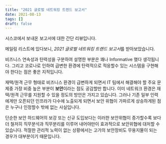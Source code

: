 ```yaml
---
title: "2021 글로벌 네트워킹 트렌드 보고서"
date: 2021-08-13
tags: []
draft: false
---
```

시스코에서 보내온 보고서에 대한 간단 리뷰입니다.

<!--more-->

메일링 리스트에 있다보니, *2021 글로벌 네트워킹 트랜드 보고서*를 받아보았습니다.

비즈니스 연속성과 탄력성을 구분하여 설명한 부분은 꽤나 Informative 했다 생각됩니다. 그리고 코로나로 인하여 급변한 환경에 탄력적으로 적응할수 있는 시스템을 구현해야 한다는 점은 좋은 지적입니다.

재택/원격 근무 형태로 비즈니스 환경이 급변하게 되면서 IT 팀에서 해결해야 할 주요 문제중 가장 비중 높은 부분이 **보안**이라는 점도 공감할만 합니다. 이미 네트워크 환경은 재택/원격 근무를 지원할 수 있을 정도의 방안은 가지고 있습니다. 그러나 기존 일부 인력에게만 오픈되던 인프라가 다수에 노출되게 되면서 보안 위협이 가파르게 상승하게된 점은 누구나 인정할수 밖에 없는 사실입니다.

단순한 보안 하드웨어의 보강 또는 신규 도입보다는 이러한 보안위협이 증가할수록 보다 더 철저히 직무분석과 직무분리를 이루어 내어야만이 효과적으로 보안위협에 대처할 수 있습니다. 적절한 관리적 노력이 없는 상황에서는 고가의 보안장비도 무용지물이 되는 경우가 대부분이기 때문입니다.
